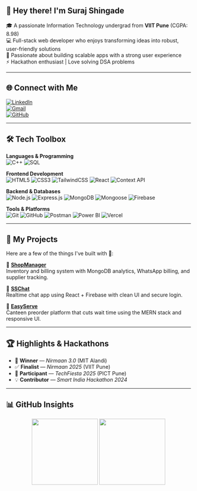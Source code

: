 ## 👋 Hey there! I'm Suraj Shingade

🎓 A passionate Information Technology undergrad from **VIIT Pune** (CGPA: 8.98)  
💻 Full-stack web developer who enjoys transforming ideas into robust, user-friendly solutions  
🚀 Passionate about building scalable apps with a strong user experience  
⚡ Hackathon enthusiast | Love solving DSA problems  

---

## 🌐 Connect with Me

[![LinkedIn](https://img.shields.io/badge/LinkedIn-blue?style=for-the-badge&logo=linkedin&logoColor=white)](https://www.linkedin.com/in/suraj-shingade-77b829290/)  
[![Gmail](https://img.shields.io/badge/Gmail-red?style=for-the-badge&logo=gmail&logoColor=white)](mailto:shingadesuraj59@gmail.com)  
[![GitHub](https://img.shields.io/badge/GitHub-black?style=for-the-badge&logo=github&logoColor=white)](https://github.com/shingadesuraj59)

---

## 🛠️ Tech Toolbox

**Languages & Programming**  
![C++](https://img.shields.io/badge/C++-00599C?style=for-the-badge&logo=cplusplus&logoColor=white)
![SQL](https://img.shields.io/badge/SQL-4479A1?style=for-the-badge&logo=mysql&logoColor=white)

**Frontend Development**  
![HTML5](https://img.shields.io/badge/HTML5-E34F26?style=for-the-badge&logo=html5&logoColor=white)
![CSS3](https://img.shields.io/badge/CSS3-1572B6?style=for-the-badge&logo=css3&logoColor=white)
![TailwindCSS](https://img.shields.io/badge/TailwindCSS-38B2AC?style=for-the-badge&logo=tailwind-css&logoColor=white)
![React](https://img.shields.io/badge/React-20232A?style=for-the-badge&logo=react&logoColor=61DAFB)
![Context API](https://img.shields.io/badge/Context_API-764ABC?style=for-the-badge&logo=react&logoColor=white)

**Backend & Databases**  
![Node.js](https://img.shields.io/badge/Node.js-339933?style=for-the-badge&logo=node.js&logoColor=white)
![Express.js](https://img.shields.io/badge/Express.js-404D59?style=for-the-badge&logo=express&logoColor=white)
![MongoDB](https://img.shields.io/badge/MongoDB-47A248?style=for-the-badge&logo=mongodb&logoColor=white)
![Mongoose](https://img.shields.io/badge/Mongoose-880000?style=for-the-badge&logo=mongoose&logoColor=white)
![Firebase](https://img.shields.io/badge/Firebase-FFCA28?style=for-the-badge&logo=firebase&logoColor=black)

**Tools & Platforms**  
![Git](https://img.shields.io/badge/Git-F05032?style=for-the-badge&logo=git&logoColor=white)
![GitHub](https://img.shields.io/badge/GitHub-181717?style=for-the-badge&logo=github&logoColor=white)
![Postman](https://img.shields.io/badge/Postman-FF6C37?style=for-the-badge&logo=postman&logoColor=white)
![Power BI](https://img.shields.io/badge/PowerBI-F2C811?style=for-the-badge&logo=powerbi&logoColor=black)
![Vercel](https://img.shields.io/badge/Vercel-000000?style=for-the-badge&logo=vercel&logoColor=white)

---

## 💼 My Projects

Here are a few of the things I've built with 💖:

🛒 **[ShopManager](https://github.com/shingadesuraj59/ShopManager-Smart-Inventory-Management-App)**  
Inventory and billing system with MongoDB analytics, WhatsApp billing, and supplier tracking.

💬 **[SSChat](https://github.com/shingadesuraj59/SSChat-Realtime-Chat-App)**  
Realtime chat app using React + Firebase with clean UI and secure login.

🍴 **[EasyServe](https://github.com/shingadesuraj59/EasyServe-Canteen-Preorder-App)**  
Canteen preorder platform that cuts wait time using the MERN stack and responsive UI.

---

## 🏆 Highlights & Hackathons

- 🥇 **Winner** — *Nirmaan 3.0* (MIT Alandi)  
- ✅ **Finalist** — *Nirmaan 2025* (VIIT Pune)  
- 🧠 **Participant** — *TechFiesta 2025* (PICT Pune)  
- 💡 **Contributor** — *Smart India Hackathon 2024*

---

## 📊 GitHub Insights

<p align="center">
  <img src="https://github-readme-stats.vercel.app/api?username=shingadesuraj59&show_icons=true&theme=radical" height="180" />
  <img src="https://github-readme-stats.vercel.app/api/top-langs/?username=shingadesuraj59&layout=compact&theme=radical" height="180"/>
</p>
